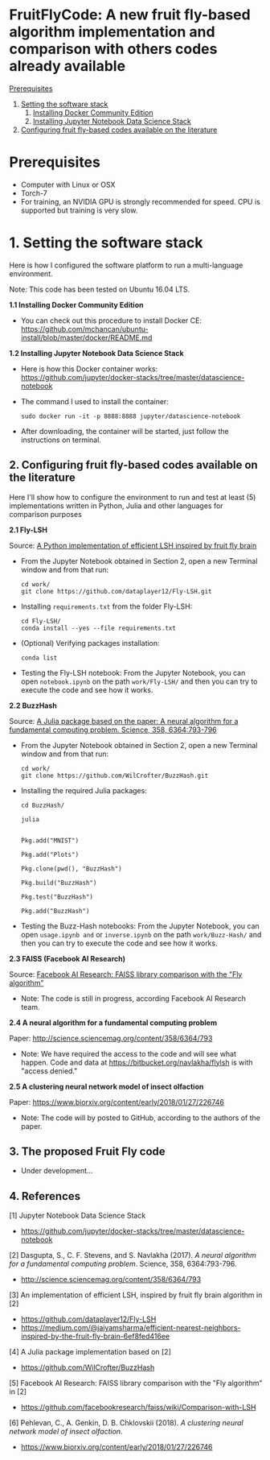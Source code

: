 FruitFlyCode: A new fruit fly-based algorithm implementation and comparison  with others codes already available
================================================================================================================

[Prerequisites](#0-prerequisites)
1. [Setting the software stack](#1-setting-the-software-stack)
   1. [Installing Docker Community Edition](#11-installing-docker-community-edition)
   2. [Installing Jupyter Notebook Data Science Stack](#12-Installing-Jupyter-Notebook-Data-Science-Stack)
2. [Configuring fruit fly-based codes available on the literature](#2-Configuring-fruit-fly-based-codes-available-on-the-literature)

# Prerequisites
- Computer with Linux or OSX
- Torch-7
- For training, an NVIDIA GPU is strongly recommended for speed. CPU is supported but training is very slow.



# 1. Setting the software stack
Here is how I configured the software platform to run a multi-language environment.

Note: This code has been tested on Ubuntu 16.04 LTS.

**1.1 Installing Docker Community Edition**

- You can check out this procedure to install Docker CE: https://github.com/mchancan/ubuntu-install/blob/master/docker/README.md

**1.2 Installing Jupyter Notebook Data Science Stack**

- Here is how this Docker container works: https://github.com/jupyter/docker-stacks/tree/master/datascience-notebook

- The command I used to install the container:

      sudo docker run -it -p 8888:8888 jupyter/datascience-notebook
- After downloading, the container will be started, just follow the instructions on terminal.



## 2. Configuring fruit fly-based codes available on the literature

Here I'll show how to configure the environment to run and test at least (5) implementations written in Python, Julia and other languages for comparison purposes

**2.1 Fly-LSH**

Source: [A Python implementation of efficient LSH inspired by fruit fly brain](https://github.com/dataplayer12/Fly-LSH)

- From the Jupyter Notebook obtained in Section 2, open a new Terminal window and from that run:

      cd work/
      git clone https://github.com/dataplayer12/Fly-LSH.git

- Installing `requirements.txt` from the folder Fly-LSH:

      cd Fly-LSH/
      conda install --yes --file requirements.txt
- (Optional) Verifying packages installation:
      
      conda list
- Testing the Fly-LSH notebook: From the Jupyter Notebook, you can open `notebook.ipynb` on the path `work/Fly-LSH/` and then you can try to execute the code and see how it works.

**2.2 BuzzHash**

Source: [A Julia package based on the paper: A neural algorithm for a fundamental computing problem. Science, 358, 6364:793-796](https://github.com/WilCrofter/BuzzHash)

- From the Jupyter Notebook obtained in Section 2, open a new Terminal window and from that run:

      cd work/
      git clone https://github.com/WilCrofter/BuzzHash.git

- Installing the required Julia packages:

      cd BuzzHash/
      
      julia
      
      
      Ṕkg.add("MNIST")
      
      Ṕkg.add("Plots")
      
      Pkg.clone(pwd(), "BuzzHash")
      
      Pkg.build("BuzzHash")
      
      Pkg.test("BuzzHash")
      
      Pkg.add("BuzzHash")

- Testing the Buzz-Hash notebooks: From the Jupyter Notebook, you can open `usage.ipynb and` or `inverse.ipynb` on the path `work/Buzz-Hash/` and then you can try to execute the code and see how it works.

**2.3 FAISS (Facebook AI Research)**

Source: [Facebook AI Research: FAISS library comparison with the "Fly algorithm"](https://github.com/facebookresearch/faiss/wiki/Comparison-with-LSH)

- Note: The code is still in progress, according Facebook AI Research team.

**2.4 A neural algorithm for a fundamental computing problem**

Paper: http://science.sciencemag.org/content/358/6364/793

- Note: We have required the access to the code and will see what happen. Code and data at https://bitbucket.org/navlakha/flylsh is with "access denied." 

**2.5 A clustering neural network model of insect olfaction**

Paper: https://www.biorxiv.org/content/early/2018/01/27/226746

- Note: The code will by posted to GitHub, according to the authors of the paper.



## 3. The proposed Fruit Fly code

- Under development...



## 4. References

[1] Jupyter Notebook Data Science Stack
- https://github.com/jupyter/docker-stacks/tree/master/datascience-notebook

[2] Dasgupta, S., C. F. Stevens, and S. Navlakha (2017). *A neural algorithm for a fundamental computing problem*. Science, 358, 6364:793-796.
- http://science.sciencemag.org/content/358/6364/793

[3] An implementation of efficient LSH, inspired by fruit fly brain algorithm in [2]
- https://github.com/dataplayer12/Fly-LSH
- https://medium.com/@jaiyamsharma/efficient-nearest-neighbors-inspired-by-the-fruit-fly-brain-6ef8fed416ee

[4] A Julia package implementation based on [2]
- https://github.com/WilCrofter/BuzzHash

[5] Facebook AI Research: FAISS library comparison with the "Fly algorithm" in [2]
- https://github.com/facebookresearch/faiss/wiki/Comparison-with-LSH

[6] Pehlevan, C., A. Genkin, D. B. Chklovskii (2018). *A clustering neural network model of insect olfaction*.
- https://www.biorxiv.org/content/early/2018/01/27/226746

